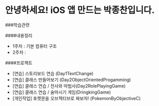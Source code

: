# 안녕하세요! iOS 앱 만드는 박종찬입니다.

###학습관련

####내용정리
- 1주차 : 기본 컴퓨터 구조
- 2주차 : 

####프로젝트
- [연습] 스토리보드 연습 (Day1TextChange)
- [연습] 클래스 만들어보기 (Day2ObjectOrientedProgamming)
- [연습] 클래스 연습 / 전사와 마법사(Day2RolePlayingGame)
- [연습] 클래스 연습 / 술마시기 게임(DringkingGame)
- [개인작업] 포켓몬을 오브젝티브로 짜보자! (PokemonByObjectiveC)

